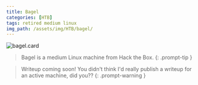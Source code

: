 ```yaml
---
title: Bagel
categories: [HTB]
tags: retired medium linux
img_path: /assets/img/HTB/bagel/
---
```


![bagel.card](Bagel.png)

> Bagel is a medium Linux machine from Hack the Box. 
{: .prompt-tip }

> Writeup coming soon! You didn't think I'd really publish a writeup for an active machine, did you??
{: .prompt-warning }
